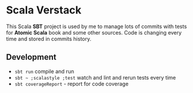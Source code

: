 # Scala Verstack

This Scala **SBT** project is used by me to manage lots of commits with tests for **Atomic Scala** book and some other sources.
Code is changing every time and stored in commits history.

## Development

- `sbt run` compile and run
- `sbt ~ ;scalastyle ;test` watch and lint and rerun tests every time
- `sbt coverageReport` - report for code coverage
